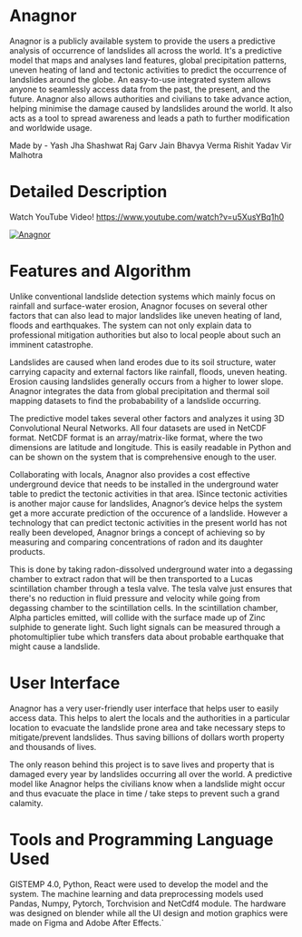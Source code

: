 # Anagnor

Anagnor is a publicly available system to provide the users a predictive analysis of occurrence of landslides all across the world. It's a predictive model that maps and analyses land features, global precipitation patterns, uneven heating of land and tectonic activities to predict the occurrence of landslides around the globe. An easy-to-use integrated system allows anyone to seamlessly access data from the past, the present, and the future. Anagnor also allows authorities and civilians to take advance action, helping minimise the damage caused by landslides around the world. It also acts as a tool to spread awareness and leads a path to further modification and worldwide usage.

Made by - 
Yash Jha
Shashwat Raj
Garv Jain
Bhavya Verma
Rishit Yadav
Vir Malhotra

# Detailed Description 

Watch YouTube Video!
https://www.youtube.com/watch?v=u5XusYBq1h0

[![Anagnor](https://cdn.discordapp.com/attachments/890152800036749335/894466314763108362/Screenshot_2021-10-04_at_12.25.25_AM.png)](https://www.youtube.com/watch?v=u5XusYBq1h0 "Anagnor")

# Features and Algorithm

Unlike conventional landslide detection systems which mainly focus on rainfall and surface-water erosion, Anagnor focuses on several other factors that can also lead to major landslides like uneven heating of land, floods and earthquakes. The system can not only explain data to professional mitigation authorities but also to local people about such an imminent catastrophe.

Landslides are caused when land erodes due to its soil structure, water carrying capacity and external factors like rainfall, floods, uneven heating. Erosion causing landslides generally occurs from a higher to lower slope. Anagnor integrates the data from global precipitation and thermal soil mapping datasets to find the probabability of a landslide occurring.

The predictive model takes several other factors and analyzes it using 3D Convolutional Neural Networks. All four datasets are used in NetCDF format. NetCDF format is an array/matrix-like format, where the two dimensions are latitude and longitude. This is easily readable in Python and can be shown on the system that is comprehensive enough to the user.

Collaborating with locals, Anagnor also provides a cost effective underground device that needs to be installed in the underground water table to predict the tectonic activities in that area. ISince tectonic activities is another major cause for landslides, Anagnor’s device helps the system get a more accurate prediction of the occurence of a landslide. However a technology that can predict tectonic activities in the present world has not really been developed, Anagnor brings a concept of achieving so by measuring and comparing concentrations of radon and its daughter products.

This is done by taking radon-dissolved underground water into a degassing chamber to extract radon that will be then transported to a Lucas scintillation chamber through a tesla valve. The tesla valve just ensures that there's no reduction in fluid pressure and velocity while going from degassing chamber to the scintillation cells. In the scintillation chamber, Alpha particles emitted, will collide with the surface made up of Zinc sulphide to generate light. Such light signals can be measured through a photomultiplier tube which transfers data about probable earthquake that might cause a landslide.

# User Interface

Anagnor has a very user-friendly user interface that helps user to easily access data. This helps to alert the locals and the authorities in a particular location to evacuate the landslide prone area and take necessary steps to mitigate/prevent landslides. Thus saving billions of dollars worth property and thousands of lives.

The only reason behind this project is to save lives and property that is damaged every year by landslides occurring all over the world. A predictive model like Anagnor helps the civilians know when a landslide might occur and thus evacuate the place in time / take steps to prevent such a grand calamity.

# Tools and Programming Language Used

GISTEMP 4.0, Python, React were used to develop the model and the system. The machine learning and data preprocessing models used Pandas, Numpy, Pytorch, Torchvision and NetCdf4 module. The hardware was designed on blender while all the UI design and motion graphics were made on Figma and Adobe After Effects.`
